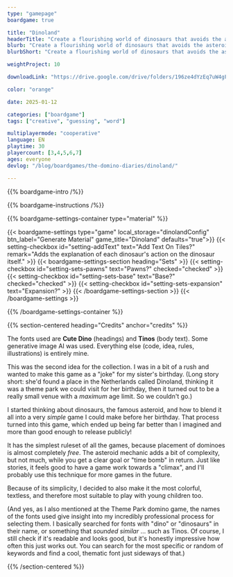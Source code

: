 ```yaml
---
type: "gamepage"
boardgame: true

title: "Dinoland"
headerTitle: "Create a flourishing world of dinosaurs that avoids the asteroid as much as possible."
blurb: "Create a flourishing world of dinosaurs that avoids the asteroid as much as possible."
blurbShort: "Create a flourishing world of dinosaurs that avoids the asteroid as much as possible. A [Domino Diaries](/the-domino-diaries/) game."

weightProject: 10

downloadLink: "https://drive.google.com/drive/folders/196ze4dYzEq7uW4gFh032UkQB32UMl847"

color: "orange"

date: 2025-01-12

categories: ["boardgame"]
tags: ["creative", "guessing", "word"]

multiplayermode: "cooperative"
language: EN
playtime: 30
playercount: [3,4,5,6,7]
ages: everyone
devlog: "/blog/boardgames/the-domino-diaries/dinoland/"

---
```


{{% boardgame-intro /%}}

{{% boardgame-instructions /%}}

{{% boardgame-settings-container type="material" %}}

{{< boardgame-settings type="game" local_storage="dinolandConfig" btn_label="Generate Material" game_title="Dinoland" defaults="true">}}
  {{< setting-checkbox id="setting-addText" text="Add Text On Tiles?" remark="Adds the explanation of each dinosaur's action on the dinosaur itself." >}}
  {{< boardgame-settings-section heading="Sets" >}}
    {{< setting-checkbox id="setting-sets-pawns" text="Pawns?" checked="checked" >}}
    {{< setting-checkbox id="setting-sets-base" text="Base?" checked="checked" >}}
    {{< setting-checkbox id="setting-sets-expansion" text="Expansion?" >}}
  {{< /boardgame-settings-section >}}
{{< /boardgame-settings >}}

{{% /boardgame-settings-container %}}

{{% section-centered heading="Credits" anchor="credits" %}}

The fonts used are **Cute Dino** (headings) and **Tinos** (body text). Some generative image AI was used. Everything else (code, idea, rules, illustrations) is entirely mine.

This was the second idea for the collection. I was in a bit of a rush and wanted to make this game as a "joke" for my sister's birthday. (Long story short: she'd found a place in the Netherlands called Dinoland, thinking it was a theme park we could visit for her birthday, then it turned out to be a really small venue with a _maximum_ age limit. So we couldn't go.)

I started thinking about dinosaurs, the famous asteroid, and how to blend it all into a very _simple_ game I could make before her birthday. That process turned into this game, which ended up being far better than I imagined and more than good enough to release publicly!

It has the simplest ruleset of all the games, because placement of dominoes is almost completely _free_. The asteroid mechanic adds a bit of complexity, but not much, while you get a clear goal or "time bomb" in return. Just like stories, it feels good to have a game work towards a "climax", and I'll probably use this technique for more games in the future.

Because of its simplicity, I decided to also make it the most colorful, textless, and therefore most suitable to play with young children too.

(And yes, as I also mentioned at the Theme Park domino game, the names of the fonts used give insight into my incredibly professional process for selecting them. I basically searched for fonts with "dino" or "dinosaurs" in their name, or something that _sounded similar_ ... such as Tinos. Of course, I still check if it's readable and looks good, but it's honestly impressive how often this just works out. You can search for the most specific or random of keywords and find a cool, thematic font just sideways of that.)

{{% /section-centered %}}